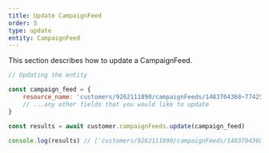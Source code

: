 ```yaml
---
title: Update CampaignFeed
order: 5
type: update
entity: CampaignFeed
---
```


This section describes how to update a CampaignFeed.

```javascript
// Updating the entity

const campaign_feed = {
    resource_name: 'customers/9262111890/campaignFeeds/1483704368~77425432', // The resource_name is required
    // ...any other fields that you would like to update
}

const results = await customer.campaignFeeds.update(campaign_feed)

console.log(results) // ['customers/9262111890/campaignFeeds/1483704368~77425432']
```
